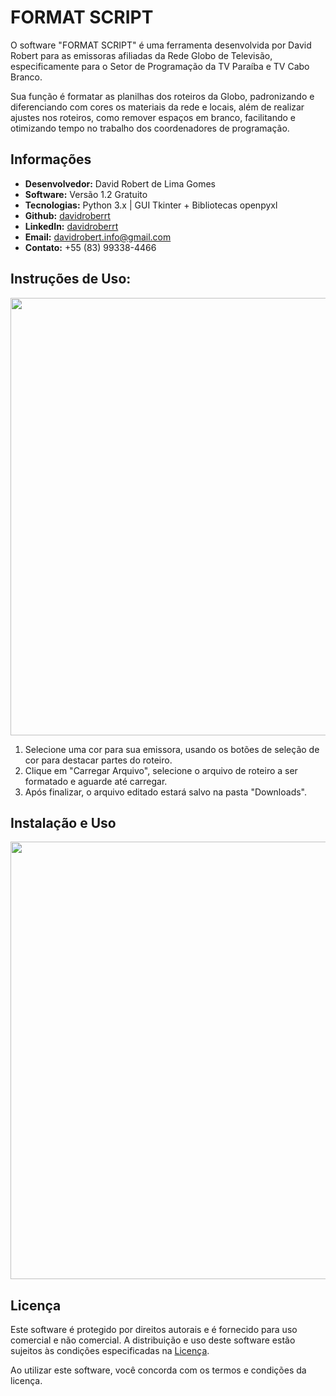 # FORMAT SCRIPT

O software "FORMAT SCRIPT" é uma ferramenta desenvolvida por David Robert para as emissoras afiliadas da Rede Globo de Televisão, especificamente para o Setor de Programação da TV Paraíba e TV Cabo Branco.

Sua função é formatar as planilhas dos roteiros da Globo, padronizando e diferenciando com cores os materiais da rede e locais, além de realizar ajustes nos roteiros, como remover espaços em branco, facilitando e otimizando tempo no trabalho dos coordenadores de programação.



## Informações

- **Desenvolvedor:** David Robert de Lima Gomes
- **Software:** Versão 1.2 Gratuito
- **Tecnologias:** Python 3.x | GUI Tkinter + Bibliotecas openpyxl
- **Github:** [davidroberrt](https://github.com/davidroberrt)
- **LinkedIn:** [davidroberrt](https://linkedin.com/in/davidroberrt)
- **Email:** davidrobert.info@gmail.com
- **Contato:** +55 (83) 99338-4466

## Instruções de Uso:
<div align="center">

<img src="https://github.com/davidroberrt/GloboFormatScript-Python/assets/54132069/47386c79-5857-4b67-8d95-318e6ba53c74" width="700px"/>

</div>

1. Selecione uma cor para sua emissora, usando os botões de seleção de cor para destacar partes do roteiro.
2. Clique em "Carregar Arquivo", selecione o arquivo de roteiro a ser formatado e aguarde até carregar.
3. Após finalizar, o arquivo editado estará salvo na pasta "Downloads".

## Instalação e Uso
<div align="center">
  
<img src="https://github.com/davidroberrt/GloboFormatScript-Python/assets/54132069/358351f9-0578-4fb5-aea1-b20eb5aaf814" width="700px"/>

</div>

## Licença

Este software é protegido por direitos autorais e é fornecido para uso comercial e não comercial. A distribuição e uso deste software estão sujeitos às condições especificadas na [Licença](LICENSE.txt).

Ao utilizar este software, você concorda com os termos e condições da licença.
